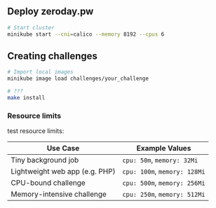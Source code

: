 ## Deploy zeroday.pw

```bash
# Start cluster
minikube start --cni=calico --memory 8192 --cpus 6
```

## Creating challenges

```bash
# Import local images
minikube image load challenges/your_challenge

# ???
make install
```

### Resource limits

test resource limits:

| Use Case                       | Example Values               |
| ------------------------------ | ---------------------------- |
| Tiny background job            | `cpu: 50m`, `memory: 32Mi`   |
| Lightweight web app (e.g. PHP) | `cpu: 100m`, `memory: 128Mi` |
| CPU-bound challenge            | `cpu: 500m`, `memory: 256Mi` |
| Memory-intensive challenge     | `cpu: 250m`, `memory: 512Mi` |

